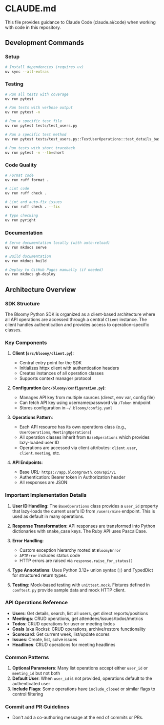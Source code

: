 # CLAUDE.md

This file provides guidance to Claude Code (claude.ai/code) when working with code in this repository.

## Development Commands

### Setup
```bash
# Install dependencies (requires uv)
uv sync --all-extras
```

### Testing
```bash
# Run all tests with coverage
uv run pytest

# Run tests with verbose output
uv run pytest -v

# Run a specific test file
uv run pytest tests/test_users.py

# Run a specific test method
uv run pytest tests/test_users.py::TestUserOperations::test_details_basic

# Run tests with short traceback
uv run pytest -v --tb=short
```

### Code Quality
```bash
# Format code
uv run ruff format .

# Lint code
uv run ruff check .

# Lint and auto-fix issues
uv run ruff check . --fix

# Type checking
uv run pyright
```

### Documentation
```bash
# Serve documentation locally (with auto-reload)
uv run mkdocs serve

# Build documentation
uv run mkdocs build

# Deploy to GitHub Pages manually (if needed)
uv run mkdocs gh-deploy
```

## Architecture Overview

### SDK Structure
The Bloomy Python SDK is organized as a client-based architecture where all API operations are accessed through a central `Client` instance. The client handles authentication and provides access to operation-specific classes.

### Key Components

1. **Client (`src/bloomy/client.py`)**: 
   - Central entry point for the SDK
   - Initializes httpx client with authentication headers
   - Creates instances of all operation classes
   - Supports context manager protocol

2. **Configuration (`src/bloomy/configuration.py`)**:
   - Manages API key from multiple sources (direct, env var, config file)
   - Can fetch API key using username/password via `/Token` endpoint
   - Stores configuration in `~/.bloomy/config.yaml`

3. **Operations Pattern**:
   - Each API resource has its own operations class (e.g., `UserOperations`, `MeetingOperations`)
   - All operation classes inherit from `BaseOperations` which provides lazy-loaded user ID
   - Operations are accessed via client attributes: `client.user`, `client.meeting`, etc.

4. **API Endpoints**:
   - Base URL: `https://app.bloomgrowth.com/api/v1`
   - Authentication: Bearer token in Authorization header
   - All responses are JSON

### Important Implementation Details

1. **User ID Handling**: The `BaseOperations` class provides a `user_id` property that lazy-loads the current user's ID from `/users/mine` endpoint. This is used as default in many operations.

2. **Response Transformation**: API responses are transformed into Python dictionaries with snake_case keys. The Ruby API uses PascalCase.

3. **Error Handling**: 
   - Custom exception hierarchy rooted at `BloomyError`
   - `APIError` includes status code
   - HTTP errors are raised via `response.raise_for_status()`

4. **Type Annotations**: Uses Python 3.12+ union syntax (`|`) and TypedDict for structured return types.

5. **Testing**: Mock-based testing with `unittest.mock`. Fixtures defined in `conftest.py` provide sample data and mock HTTP client.

### API Operations Reference

- **Users**: Get details, search, list all users, get direct reports/positions
- **Meetings**: CRUD operations, get attendees/issues/todos/metrics
- **Todos**: CRUD operations for user or meeting todos
- **Goals** (aka Rocks): CRUD operations, archive/restore functionality
- **Scorecard**: Get current week, list/update scores
- **Issues**: Create, list, solve issues
- **Headlines**: CRUD operations for meeting headlines

### Common Patterns

1. **Optional Parameters**: Many list operations accept either `user_id` or `meeting_id` but not both
2. **Default User**: When `user_id` is not provided, operations default to the authenticated user
3. **Include Flags**: Some operations have `include_closed` or similar flags to control filtering

### Commit and PR Guidelines

- Don't add a co-authoring message at the end of commits or PRs.